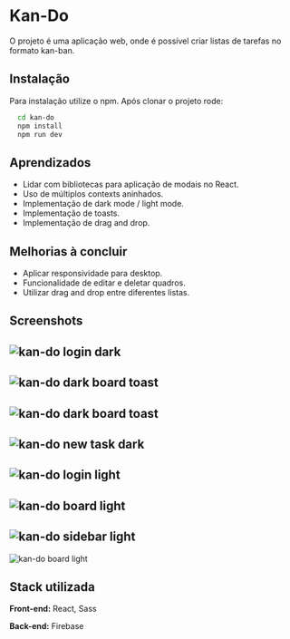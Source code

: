 
# Kan-Do

O projeto é uma aplicação web, onde é possível criar listas de tarefas no formato kan-ban.
## Instalação

Para instalação utilize o npm. Após clonar o projeto rode:

```bash
  cd kan-do
  npm install
  npm run dev
```

## Aprendizados

* Lidar com bibliotecas para aplicação de modais no React.
* Uso de múltiplos contexts aninhados.
* Implementação de dark mode / light mode.
* Implementação de toasts.
* Implementação de drag and drop.
## Melhorias à concluir

* Aplicar responsividade para desktop.
* Funcionalidade de editar e deletar quadros.
* Utilizar drag and drop entre diferentes listas.
## Screenshots

![kan-do login dark](https://images2.imgbox.com/46/ec/UYc1cH42_o.png)
---
![kan-do dark board toast](https://images2.imgbox.com/8c/55/m7J5Q0JD_o.png)
---
![kan-do dark board toast](https://images2.imgbox.com/b7/cf/KzPPDIbJ_o.png)
---
![kan-do new task dark](https://images2.imgbox.com/c1/0a/3uZ6afpe_o.png)
---
![kan-do login light](https://images2.imgbox.com/6c/e8/TlGRB5eu_o.png)
---
![kan-do board light](https://images2.imgbox.com/87/33/uALJqNKl_o.png)
---
![kan-do sidebar light](https://images2.imgbox.com/08/dd/DjAIHfpe_o.png)
---
![kan-do board light](https://images2.imgbox.com/02/bf/toAgne3k_o.png)


## Stack utilizada

**Front-end:** React, Sass

**Back-end:** Firebase

